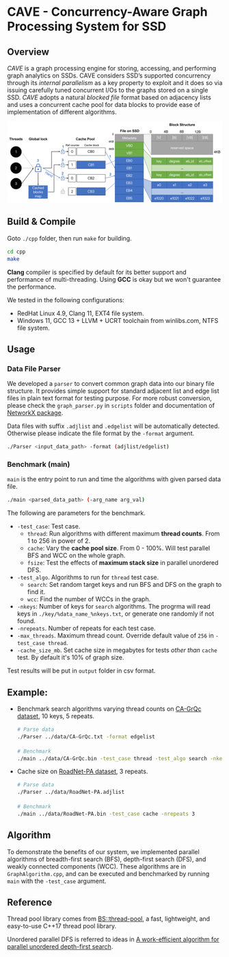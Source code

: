 # CAVE - Concurrency-Aware Graph Processing System for SSD

## Overview

*CAVE* is a graph processing engine for
storing, accessing, and performing graph analytics on SSDs. CAVE considers SSD’s supported concurrency through its *internal parallelism* as a key property to exploit and it does so via issuing carefully tuned concurrent I/Os to the graphs stored on a single SSD. *CAVE* adopts a natural *blocked file* format based on adjacency
lists and uses a concurrent cache pool for data blocks to provide ease of implementation of different algorithms.

![Architecture](./figures/Architecture.png)

## Build & Compile

Goto `./cpp` folder, then run `make` for building.

```bash
cd cpp
make
```

**Clang** compiler is specified by default for its better support and performance of multi-threading. Using **GCC** is okay but we won't guarantee the performance.

We tested in the following configurations:

* RedHat Linux 4.9, Clang 11, EXT4 file system.
* Windows 11, GCC 13 + LLVM + UCRT toolchain from winlibs.com, NTFS file system.

## Usage

### Data File Parser

We developed a `parser` to convert common graph data into our binary file structure. It provides simple support for standard adjacent list and edge list files in plain text format for testing purpose. For more robust conversion, please check the `graph_parser.py` in `scripts` folder and documentation of [NetworkX package](https://networkx.org/).

Data files with suffix `.adjlist` and `.edgelist` will be automatically detected. Otherwise please indicate the file format by the `-format` argument.

```bash
./Parser <input_data_path> -format (adjlist/edgelist)
```

### Benchmark (main)

`main` is the entry point to run and time the algorithms with given parsed data file.

```bash
./main <parsed_data_path> (-arg_name arg_val)
```

The following are parameters for the benchmark.

* `-test_case`: Test case. 
  * `thread`: Run algorithms with different maximum **thread counts**. From 1 to 256 in power of 2.
  * `cache`: Vary the **cache pool size**. From 0 - 100%. Will test parallel BFS and WCC on the whole graph.
  * `fsize`: Test the effects of **maximum stack size** in parallel unordered DFS.
* `-test_algo`. Algorithms to run for `thread` test case.
  * `search`: Set random target keys and run BFS and DFS on the graph to find it.
  * `wcc`: Find the number of WCCs in the graph.
* `-nkeys`: Number of keys for `search` algorithms. The progrma will read keys in `./key/%data_name_%nkeys.txt`, or generate one randomly if not found.
* `-nrepeats`. Number of repeats for each test case.
* `-max_threads`. Maximum thread count. Override default value of `256` in `-test_case thread`.
* `-cache_size_mb`. Set cache size in megabytes for tests *other than* `cache` test. By default it's 10% of graph size.

Test results will be put in `output` folder in csv format.

## Example:

* Benchmark search algorithms varying thread counts on [CA-GrQc dataset](https://snap.stanford.edu/data/ca-GrQc.html), 10 keys, 5 repeats.

  ```bash
  # Parse data
  ./Parser ../data/CA-GrQc.txt -format edgelist

  # Benchmark
  ./main ../data/CA-GrQc.bin -test_case thread -test_algo search -nkeys 10 -nrepeats 5
  ```
* Cache size on [RoadNet-PA dataset](https://snap.stanford.edu/data/roadNet-PA.html), 3 repeats.

  ```bash
  # Parse data
  ./Parser ../data/RoadNet-PA.adjlist

  # Benchmark
  ./main ../data/RoadNet-PA.bin -test_case cache -nrepeats 3
  ```

## Algorithm

To demonstrate the benefits of our system, we implemented parallel algorithms of breadth-first search (BFS), depth-first search (DFS), and weakly connected components (WCC). These algorithms are in `GraphAlgorithm.cpp`, and can be executed and benchmarked by running `main` with the `-test_case` argument.

## Reference

Thread pool library comes from [BS::thread-pool]( https://github.com/bshoshany/thread-pool), a fast, lightweight, and easy-to-use C++17 thread pool library. 

Unordered parallel DFS is referred to ideas in [A work-efficient algorithm for parallel unordered depth-first search](https://dl.acm.org/doi/10.1145/2807591.2807651).
